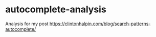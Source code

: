 # autocomplete-analysis

Analysis for my post https://clintonhalpin.com/blog/search-patterns-autocomplete/
